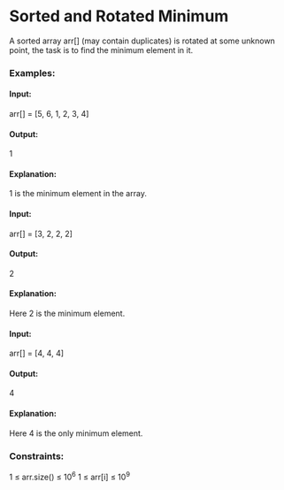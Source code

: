 # Sorted and Rotated Minimum
A sorted array arr[] (may contain duplicates) is rotated at some unknown point, the task is to find the minimum element in it. 

### Examples:
#### Input:
arr[] = [5, 6, 1, 2, 3, 4]
#### Output:
1
#### Explanation:
1 is the minimum element in the array.

#### Input:
arr[] = [3, 2, 2, 2]
#### Output:
2
#### Explanation:
Here 2 is the minimum element.

#### Input:
arr[] = [4, 4, 4]
#### Output:
4
#### Explanation:
Here 4 is the only minimum element.

### Constraints:
1 ≤ arr.size() ≤ $`10^6`$
1 ≤ arr[i] ≤ $`10^9`$


